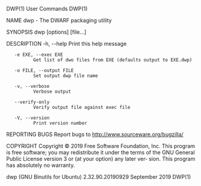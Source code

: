 DWP(1)                                                                                          User Commands                                                                                          DWP(1)

NAME
       dwp - The DWARF packaging utility

SYNOPSIS
       dwp [options] [file...]

DESCRIPTION
       -h, --help
              Print this help message

       -e EXE, --exec EXE
              Get list of dwo files from EXE (defaults output to EXE.dwp)

       -o FILE, --output FILE
              Set output dwp file name

       -v, --verbose
              Verbose output

       --verify-only
              Verify output file against exec file

       -V, --version
              Print version number

REPORTING BUGS
       Report bugs to <http://www.sourceware.org/bugzilla/>

COPYRIGHT
       Copyright © 2019 Free Software Foundation, Inc.  This program is free software; you may redistribute it under the terms of the GNU General Public License version 3 or (at your option) any later ver‐
       sion.  This program has absolutely no warranty.

dwp (GNU Binutils for Ubuntu) 2.32.90.20190929                                                  September 2019                                                                                         DWP(1)
